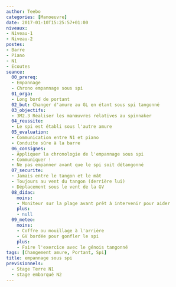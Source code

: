 ```yaml
---
author: Teebo
categories: [Manoeuvre]
date: 2017-01-10T15:25:57+01:00
niveaux:
- Niveau-1
- Niveau-2
postes:
- Barre
- Piano
- N1
- Ecoutes
seance:
  00_prereq:
  - Empannage
  - Chrono empannage sous spi
  01_orga:
  - Long bord de portant
  02_but: Changer d'amure au GL en étant sous spi tangonné
  03_objectifs:
  - 3M2.3 Réaliser les manœuvres relatives au spinnaker
  04_reussite:
  - Le spi est établi sous l'autre amure
  05_evaluation:
  - Communication entre N1 et piano
  - Conduite sûre à la barre
  06_consignes:
  - Appliquer la chronologie de l'empannage sous spi
  - Communiquer !
  - Ne pas empanner avant que le spi soit détangonné
  07_securite:
  - Jamais entre le tangon et le mât
  - Toujours au vent du tangon (derrière lui)
  - Déplacement sous le vent de la GV
  08_didac:
    moins:
    - Moniteur sur la plage avant prêt à intervenir pour aider
    plus:
    - null
  09_meteo:
    moins:
    - Coffre ou mouillage à l'arrière
    - GV bordée pour gonfler le spi
    plus:
    - Faire l'exercice avec le génois tangonné
tags: [Changement amure, Portant, Spi]
title: empannage sous spi
previsionnels:
  - Stage Terre N1
  - stage embarqué N2
---
```

